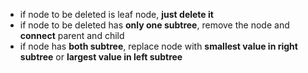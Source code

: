 - if node to be deleted is leaf node, **just delete it**
- if node to be deleted has **only one subtree**, remove the node and **connect** parent and child
- if node has **both subtree**, replace node with **smallest value in right subtree** or **largest value in left subtree** 